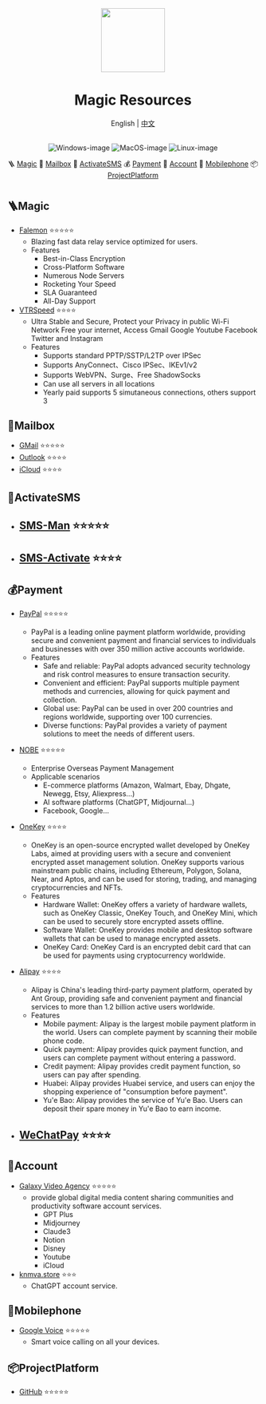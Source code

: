 <div align="center">
	<img src="https://avatars.githubusercontent.com/u/163280927?v=4" width="128" />
	<h1>Magic Resources</h1>
	<span>English | <a href="./README.zh.md">中文</a></span>
 	<br/><br/>

![Windows-image](https://img.shields.io/badge/-Windows-blue?logo=windows)
![MacOS-image](https://img.shields.io/badge/-MacOS-black?logo=apple)
![Linux-image](https://img.shields.io/badge/-Linux-333?logo=ubuntu)
 
🪜 [Magic](#Magic) 
📮 [Mailbox](#Mailbox) 
🔘 [ActivateSMS](#Mailbox) 
💰 [Payment](#Payment) 
🔑 [Account](#Account) 
📱 [Mobilephone](#Mobilephone) 
📦 [ProjectPlatform](#ProjectPlatform)
</div>

<h1> </h1>

## 🪜Magic

- [Falemon](https://prknm.com/s/bzjl11) ⭐⭐⭐⭐⭐
  - Blazing fast data relay service optimized for users.
  - Features
    - Best-in-Class Encryption
    - Cross-Platform Software
    - Numerous Node Servers
    - Rocketing Your Speed
    - SLA Guaranteed
    - All-Day Support
- [VTRSpeed](https://www.vtrchina.cc/) ⭐⭐⭐⭐
 	- Ultra Stable and Secure, Protect your Privacy in public Wi-Fi Network
Free your internet, Access Gmail Google Youtube Facebook Twitter and Instagram
	- Features
  		- Supports standard PPTP/SSTP/L2TP over IPSec
		- Supports AnyConnect、Cisco IPSec、IKEv1/v2
		- Supports WebVPN、Surge、Free ShadowSocks
		- Can use all servers in all locations
		- Yearly paid supports 5 simutaneous connections, others support 3
      
## 📮Mailbox

- [GMail](https://mail.google.com/) ⭐⭐⭐⭐⭐
- [Outlook](https://outlook.com/) ⭐⭐⭐⭐
- [iCloud](https://www.icloud.com/) ⭐⭐⭐⭐


## 🔘ActivateSMS

- [SMS-Man](https://sms-man.com/) ⭐⭐⭐⭐⭐
  - 
- [SMS-Activate](https://sms-activate.org/) ⭐⭐⭐⭐
  - 

## 💰Payment

- [PayPal](https://www.paypal.com/) ⭐⭐⭐⭐⭐
 	- PayPal is a leading online payment platform worldwide, providing secure and convenient payment and financial services to individuals and businesses with over 350 million active accounts worldwide.
	- Features
		- Safe and reliable: PayPal adopts advanced security technology and risk control measures to ensure transaction security.
		- Convenient and efficient: PayPal supports multiple payment methods and currencies, allowing for quick payment and collection.
		- Global use: PayPal can be used in over 200 countries and regions worldwide, supporting over 100 currencies.
		- Diverse functions: PayPal provides a variety of payment solutions to meet the needs of different users.
   
- [NOBE](https://nobepay.com/) ⭐⭐⭐⭐⭐
	- Enterprise Overseas Payment Management
	- Applicable scenarios
		- E-commerce platforms (Amazon, Walmart, Ebay, Dhgate, Newegg, Etsy, Aliexpress...)
  	 	- AI software platforms (ChatGPT, Midjournal...)
      	- Facebook, Google...

- [OneKey](https://card.onekey.so/) ⭐⭐⭐⭐
	- OneKey is an open-source encrypted wallet developed by OneKey Labs, aimed at providing users with a secure and convenient encrypted asset management solution. OneKey supports various mainstream public chains, including Ethereum, Polygon, Solana, Near, and Aptos, and can be used for storing, trading, and managing cryptocurrencies and NFTs.
	- Features
		- Hardware Wallet: OneKey offers a variety of hardware wallets, such as OneKey Classic, OneKey Touch, and OneKey Mini, which can be used to securely store encrypted assets offline.
		- Software Wallet: OneKey provides mobile and desktop software wallets that can be used to manage encrypted assets.
		- OneKey Card: OneKey Card is an encrypted debit card that can be used for payments using cryptocurrency worldwide.

- [Alipay](https://www.alipay.com/) ⭐⭐⭐⭐
	- Alipay is China's leading third-party payment platform, operated by Ant Group, providing safe and convenient payment and financial services to more than 1.2 billion active users worldwide.
	- Features
		- Mobile payment: Alipay is the largest mobile payment platform in the world. Users can complete payment by scanning their mobile phone code.
		- Quick payment: Alipay provides quick payment function, and users can complete payment without entering a password.
		- Credit payment: Alipay provides credit payment function, so users can pay after spending.
		- Huabei: Alipay provides Huabei service, and users can enjoy the shopping experience of "consumption before payment".
		- Yu'e Bao: Alipay provides the service of Yu'e Bao. Users can deposit their spare money in Yu'e Bao to earn income.

- [WeChatPay](https://pay.weixin.qq.com/) ⭐⭐⭐⭐
	- 

## 🔑Account

- [Galaxy Video Agency](https://nf.video/xECia) ⭐⭐⭐⭐⭐
 	- provide global digital media content sharing communities and productivity software account services.
    	- GPT Plus
		- Midjourney
		- Claude3
		- Notion
		- Disney
		- Youtube
		- iCloud
- [knmva.store](https://knmva.store/) ⭐⭐⭐
	- ChatGPT account service.

## 📱Mobilephone

- [Google Voice](https://voice.google.com/) ⭐⭐⭐⭐⭐
	- Smart voice calling on all your devices.


## 📦ProjectPlatform

- [GitHub](https://github.com/) ⭐⭐⭐⭐⭐

